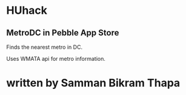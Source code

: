 # HUhack
## MetroDC in Pebble App Store
Finds the nearest metro in DC.

Uses WMATA api for metro information.

# written by Samman Bikram Thapa
